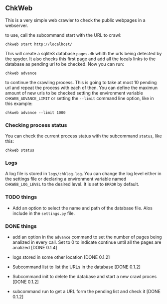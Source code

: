 ## ChkWeb

This is a very simple web crawler to check the public webpages
in a webserver.

to use, call the subcommand start with the URL to crawl:

    chkweb start http://localhost/

This will create a sqlite3 database ``pages.db`` whith the urls being
detected by the spyder. It also checks this first page and add all the locals
links to the database as pending url to be checked. Now you can run:

    chkweb advance

to continue the crawling process. This is going to take at most 10
pending url and repeat the process with each of then. You can define the maximun
amount of new urls to be checked setting the environment variable `CHKWEB_ADVANCE_LIMIT` or
 setting the `--limit` command line option, like in this example:

    chkweb advance --limit 1000

### Checking process status

You can check the current process status with the subcommand `status`, like this:

    chkweb status

### Logs

A log file is stored in ``logs/chklog.log``. You can change the
log level either in the settings file or declaring a environment variable
named ``CHKWEB_LOG_LEVEL`` to the desired level. It is set to ``ERROR``
by default.

### TODO things

- Add an option to select the name and path of the database file. Alos include
  in the `settings.py` file.

### DONE things

- add an option in the `advance` command to set the number of pages
  being analized in every call. Set to 0 to indicate continue until all the
  pages are analized [DONE 0.1.4]

- logs stored in some other location [DONE 0.1.2]
- Subcommand list to list the URLs in the database [DONE 0.1.2]
- Subcommand init to delete the database and start a new crawl proces [DONE 0.1.2]
- subcommand run to get a URL form the pending list and check it [DONE 0.1.2]

